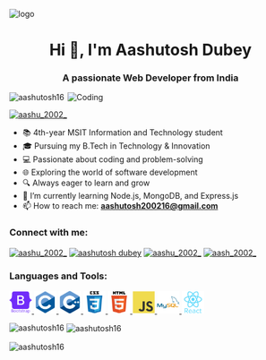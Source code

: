 ![logo](https://miro.medium.com/v2/resize:fit:900/1*b29pJKZqp6Jxb3rd9QlJiw.png)

<h1 align="center">Hi 👋, I'm Aashutosh Dubey</h1>
<h3 align="center">A passionate Web Developer from India</h3>

<img align="right" alt="Coding" width="400" src="https://user-images.githubusercontent.com/55389276/140866485-8fb1c876-9a8f-4d6a-98dc-08c4981eaf70.gif">

<p align="left"> <img src="https://komarev.com/ghpvc/?username=aashutosh16&label=Profile%20views&color=0e75b6&style=flat" alt="aashutosh16" /> </p>

<p align="left"> <a href="https://twitter.com/aashu_2002_" target="blank"><img src="https://img.shields.io/twitter/follow/aashu_2002_?logo=twitter&style=for-the-badge" alt="aashu_2002_" /></a> </p>

- 📚 4th-year MSIT Information and Technology student
- 🎓 Pursuing my B.Tech in Technology & Innovation
- 💻 Passionate about coding and problem-solving
- 🌐 Exploring the world of software development
- 🔍 Always eager to learn and grow
- 🌱 I’m currently learning Node.js, MongoDB, and Express.js
- 📫 How to reach me: **aashutosh200216@gmail.com**

<h3 align="left">Connect with me:</h3>
<p align="left">
<a href="https://twitter.com/aashu_2002_" target="blank"><img align="center" src="https://raw.githubusercontent.com/rahuldkjain/github-profile-readme-generator/master/src/images/icons/Social/twitter.svg" alt="aashu_2002_" height="30" width="40" /></a>
<a href="https://linkedin.com/in/aashutosh-dubey" target="blank"><img align="center" src="https://raw.githubusercontent.com/rahuldkjain/github-profile-readme-generator/master/src/images/icons/Social/linked-in-alt.svg" alt="aashutosh dubey" height="30" width="40" /></a>
<a href="https://instagram.com/aashu_2002_" target="blank"><img align="center" src="https://raw.githubusercontent.com/rahuldkjain/github-profile-readme-generator/master/src/images/icons/Social/instagram.svg" alt="aashu_2002_" height="30" width="40" /></a>
<a href="https://www.leetcode.com/aash_2002_" target="blank"><img align="center" src="https://raw.githubusercontent.com/rahuldkjain/github-profile-readme-generator/master/src/images/icons/Social/leet-code.svg" alt="aash_2002_" height="30" width="40" /></a>
</p>

<h3 align="left">Languages and Tools:</h3>
<p align="left"> 
<a href="https://getbootstrap.com" target="_blank" rel="noreferrer"> <img src="https://raw.githubusercontent.com/devicons/devicon/master/icons/bootstrap/bootstrap-plain-wordmark.svg" alt="bootstrap" width="40" height="40"/> </a> 
<a href="https://www.cprogramming.com/" target="_blank" rel="noreferrer"> <img src="https://raw.githubusercontent.com/devicons/devicon/master/icons/c/c-original.svg" alt="c" width="40" height="40"/> </a> 
<a href="https://www.w3schools.com/cpp/" target="_blank" rel="noreferrer"> <img src="https://raw.githubusercontent.com/devicons/devicon/master/icons/cplusplus/cplusplus-original.svg" alt="cplusplus" width="40" height="40"/> </a> 
<a href="https://www.w3schools.com/css/" target="_blank" rel="noreferrer"> <img src="https://raw.githubusercontent.com/devicons/devicon/master/icons/css3/css3-original-wordmark.svg" alt="css3" width="40" height="40"/> </a> 
<a href="https://www.w3.org/html/" target="_blank" rel="noreferrer"> <img src="https://raw.githubusercontent.com/devicons/devicon/master/icons/html5/html5-original-wordmark.svg" alt="html5" width="40" height="40"/> </a> 
<a href="https://developer.mozilla.org/en-US/docs/Web/JavaScript" target="_blank" rel="noreferrer"> <img src="https://raw.githubusercontent.com/devicons/devicon/master/icons/javascript/javascript-original.svg" alt="javascript" width="40" height="40"/> </a> 
<a href="https://www.mysql.com/" target="_blank" rel="noreferrer"> <img src="https://raw.githubusercontent.com/devicons/devicon/master/icons/mysql/mysql-original-wordmark.svg" alt="mysql" width="40" height="40"/> </a> 
<a href="https://reactjs.org/" target="_blank" rel="noreferrer"> <img src="https://raw.githubusercontent.com/devicons/devicon/master/icons/react/react-original-wordmark.svg" alt="react" width="40" height="40"/> </a> 
</p>

<p><img align="left" src="https://github-readme-stats.vercel.app/api/top-langs?username=aashutosh16&show_icons=true&locale=en&layout=compact" alt="aashutosh16" /></p>

<p>&nbsp;<img align="center" src="https://github-readme-stats.vercel.app/api?username=aashutosh16&show_icons=true&locale=en" alt="aashutosh16" /></p>

<p><img align="center" src="https://github-readme-streak-stats.herokuapp.com/?user=aashutosh16&" alt="aashutosh16" /></p>
